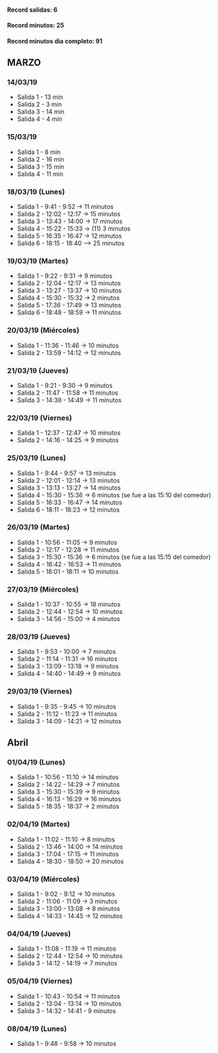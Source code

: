 #### Record salidas: 6
#### Record minutos: 25
#### Record minutos dia completo: 91

## MARZO
### 14/03/19
* Salida 1 - 13 min
* Salida 2 - 3 min
* Salida 3 - 14 min
* Salida 4 - 4 min

### 15/03/19
* Salida 1 - 8 min
* Salida 2 - 16 min
* Salida 3 - 15 min
* Salida 4 - 11 min

### 18/03/19 (Lunes)
* Salida 1 - 9:41 - 9:52 -> 11 minutos
* Salida 2 - 12:02 - 12:17 -> 15 minutos
* Salida 3 - 13:43 - 14:00 -> 17 minutos
* Salida 4 - 15:22 - 15:33 -> (11) 3 minutos
* Salida 5 - 16:35 - 16:47 -> 12 minutos
* Salida 6 - 18:15 - 18:40 --> 25 minutos

### 19/03/19 (Martes)
* Salida 1 - 9:22 - 9:31 -> 9 minutos
* Salida 2 - 12:04 - 12:17 -> 13 minutos
* Salida 3 - 13:27 - 13:37 -> 10 minutos
* Salida 4 - 15:30 - 15:32 -> 2 minutos
* Salida 5 - 17:36 - 17:49 -> 13 minutos
* Salida 6 - 18:48 - 18:59 -> 11 minutos

### 20/03/19 (Miércoles)
* Salida 1 - 11:36 - 11:46 -> 10 minutos
* Salida 2 - 13:59 - 14:12 -> 12 minutos

### 21/03/19 (Jueves)
* Salida 1 - 9:21 - 9:30 -> 9 minutos
* Salida 2 - 11:47 - 11:58 -> 11 minutos
* Salida 3 - 14:38 - 14:49 -> 11 minutos

### 22/03/19 (Viernes)
* Salida 1 - 12:37 - 12:47 -> 10 minutos
* Salida 2 - 14:16 - 14:25 -> 9 minutos

### 25/03/19 (Lunes)
* Salida 1 - 9:44 - 9:57 -> 13 minutos
* Salida 2 - 12:01 - 12:14 -> 13 minutos
* Salida 3 - 13:13 - 13:27 -> 14 minutos
* Salida 4 - 15:30 - 15:36 -> 6 minutos (se fue a las 15:10 del comedor)
* Salida 5 - 16:33 - 16:47 -> 14 minutos
* Salida 6 - 18:11 - 18:23 -> 12 minutos

### 26/03/19 (Martes)
* Salida 1 - 10:56 - 11:05 -> 9 minutos
* Salida 2 - 12:17 - 12:28 -> 11 minutos
* Salida 3 - 15:30 - 15:36 -> 6 minutos (se fue a las 15:15 del comedor)
* Salida 4 - 16:42 - 16:53 -> 11 minutos
* Salida 5 - 18:01 - 18:11 -> 10 minutos

### 27/03/19 (Miércoles)
* Salida 1 - 10:37 - 10:55 -> 18 minutos
* Salida 2 - 12:44 - 12:54 -> 10 minutos
* Salida 3 - 14:56 - 15:00 -> 4 minutos

### 28/03/19 (Jueves)
* Salida 1 - 9:53 - 10:00 -> 7 minutos
* Salida 2 - 11:14 - 11:31 -> 16 minutos
* Salida 3 - 13:09 - 13:18 -> 9 minutos
* Salida 4 - 14:40 - 14:49 -> 9 minutos

### 29/03/19 (Viernes)
* Salida 1 - 9:35 - 9:45 -> 10 minutos
* Salida 2 - 11:12 - 11:23 -> 11 minutos
* Salida 3 - 14:09 - 14:21 -> 12 minutos


## Abril

### 01/04/19 (Lunes)
* Salida 1 - 10:56 - 11:10 -> 14 minutos
* Salida 2 - 14:22 - 14:29 -> 7 minutos
* Salida 3 - 15:30 - 15:39 -> 9 minutos
* Salida 4 - 16:13 - 16:29 -> 16 minutos
* Salida 5 - 18:35 - 18:37 -> 2 minutos

### 02/04/19 (Martes)
* Salida 1 - 11:02 - 11:10 -> 8 minutos
* Salida 2 - 13:46 - 14:00 -> 14 minutos
* Salida 3 - 17:04 - 17:15 -> 11 minutos
* Salida 4 - 18:30 - 18:50 -> 20 minutos

### 03/04/19 (Miércoles)
* Salida 1 - 9:02 - 9:12 -> 10 minutos
* Salida 2 - 11:06 - 11:09 -> 3 minutos
* Salida 3 - 13:00 - 13:08 -> 8 minutos
* Salida 4 - 14:33 - 14:45 -> 12 minutos

### 04/04/19 (Jueves)
* Salida 1 - 11:08 - 11:19 -> 11 minutos
* Salida 2 - 12:44 - 12:54 -> 10 minutos
* Salida 3 - 14:12 - 14:19 -> 7 minutos

### 05/04/19 (Viernes)
* Salida 1 - 10:43 - 10:54 -> 11 minutos
* Salida 2 - 13:04 - 13:14 -> 10 minutos
* Salida 3 - 14:32 - 14:41 - 9 minutos

### 08/04/19 (Lunes)
* Salida 1 - 9:48 - 9:58 -> 10 minutos

